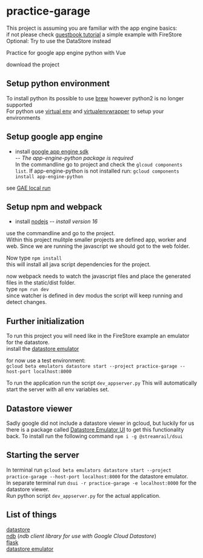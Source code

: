# practice-garage
This project is assuming you are familiar with the app engine basics:<br>
if not please check [guestbook tutorial](https://gaedevs.com/blog/how-to-use-the-firestore-emulator-with-a-python-3-flask-app)
a simple example with FireStore<br>
Optional: Try to use the DataStore instead

Practice for google app engine python with Vue

download the project
## Setup python environment

To install python its possible to use [brew](https://brew.sh/) however python2 is no longer supported<br>
For python use [virtual env](https://pypi.org/project/virtualenv/) and 
[virtualenvwrapper](https://virtualenvwrapper.readthedocs.io/en/latest/command_ref.html)
to setup your environments

## Setup google app engine

- install 
[google app engine sdk](https://cloud.google.com/sdk/docs/)<br>
-- _The app-engine-python package is required_
<br>In the commandline go to project and check the `glcoud components list`. If app-engine-python is not installed run: `gcloud components install app-engine-python`


see [GAE local run](https://cloud.google.com/appengine/docs/standard/python3/testing-and-deploying-your-app)


## Setup npm and webpack

- install [nodejs](https://nodejs.org/en/) -- _install version 16_

use the commandline and go to the project.<br>
Within this project mulitple smaller projects are defined app, worker and web. Since we are running
the javascript we should got to the web folder.

Now type `npm install`<br>
this will install all java script dependencies for the project.

now webpack needs to watch the javascript files and place the generated files in the static/dist folder.<br>
type `npm run dev`
<br>since watcher is defined in dev modus the script will keep running and detect changes.

## Further initialization
To run this project you will need like in the FireStore example an emulator for the datastore.<br>
install the [datastore emulator](https://cloud.google.com/datastore/docs/tools/datastore-emulator)<br>

for now use a test environment:<br>
`gcloud beta emulators datastore start --project practice-garage --host-port localhost:8000`<br>

To run the application run the script `dev_appserver.py`
This will automatically start the server with all env variables set.

## Datastore viewer
Sadly google did not include a datastore viewer in gcloud, but luckily for us there is a package called [Datastore Emulator UI](https://github.com/streamrail/dsui) to get this functionality back.
To install run the following command `npm i -g @streamrail/dsui`
 

## Starting the server
In terminal run `gcloud beta emulators datastore start --project practice-garage --host-port localhost:8000` for the datastore emulator. <br>
In separate terminal run `dsui -r practice-garage -e localhost:8000` for the datastore viewer. <br>
Run python script `dev_appserver.py` for the actual application.

## List of things
[datastore](https://googleapis.dev/python/datastore/latest/index.html)<br>
[ndb](https://googleapis.dev/python/python-ndb/latest/index.html) (_ndb client library for use with Google Cloud Datastore_)<br>
[flask](http://flask.palletsprojects.com/en/1.1.x/)<br>
[datastore emulator](https://cloud.google.com/datastore/docs/tools/datastore-emulator)<br>
